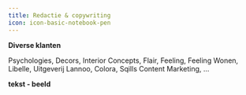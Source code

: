 ```yaml
---
title: Redactie & copywriting
icon: icon-basic-notebook-pen
---
```


**Diverse klanten**

Psychologies, Decors, Interior Concepts, Flair, Feeling, Feeling Wonen, Libelle, Uitgeverij Lannoo, Colora, Sqills Content Marketing, …

**tekst - beeld**